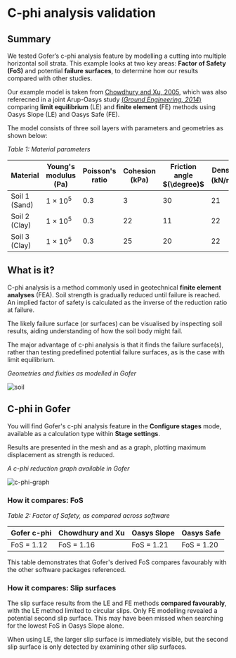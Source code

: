 # C-phi analysis validation

## Summary

We tested Gofer’s c-phi analysis feature by modelling a cutting into multiple horizontal soil strata. This example looks at two key areas: **Factor of Safety (FoS)** and potential **failure surfaces**, to determine how our results compared with other studies.

Our example model is taken from [Chowdhury and Xu, 2005](https://www.sciencedirect.com/science/article/abs/pii/095183209400063T), which was also referecned in a joint Arup-Oasys study [(_Ground Engineering, 2014_)](https://www.researchgate.net/publication/279176042_Slope_stability_analysis_-_limit_equilibrium_or_the_finite_element_method) comparing **limit equilibrium** (LE) and **finite element** (FE) methods using Oasys Slope (LE) and Oasys Safe (FE).

The model consists of three soil layers with parameters and geometries as shown below:

_Table 1: Material parameters_

| Material      | Young's modulus (Pa)      | Poisson's ratio | Cohesion (kPa) | Friction angle $(\degree)$ | Density (kN/m<sup>3</sup>) |
| ------------- | ------------------------- | --------------- | -------------- | -------------------------- | -------------------------- |
| Soil 1 (Sand) | 1 $\times$ 10<sup>5</sup> | 0.3             | 3              | 30                         | 21                         |
| Soil 2 (Clay) | 1 $\times$ 10<sup>5</sup> | 0.3             | 22             | 11                         | 22                         |
| Soil 3 (Clay) | 1 $\times$ 10<sup>5</sup> | 0.3             | 25             | 20                         | 22                         |

## What is it?

C-phi analysis is a method commonly used in geotechnical **finite element analyses** (FEA). Soil strength is gradually reduced until failure is reached. An implied factor of safety is calculated as the inverse of the reduction ratio at failure.

The likely failure surface (or surfaces) can be visualised by inspecting soil results, aiding understanding of how the soil body might fail.

The major advantage of c-phi analysis is that it finds the failure surface(s), rather than testing predefined potential failure surfaces, as is the case with limit equilibrium.

_Geometries and fixities as modelled in Gofer_

![soil](https://b2c-templates-arup.s3-eu-west-1.amazonaws.com/gofer/soil-graph.png)

## C-phi in Gofer

You will find Gofer's c-phi analysis feature in the **Configure stages** mode, available as a calculation type within **Stage settings**.

Results are presented in the mesh and as a graph, plotting maximum displacement as strength is reduced.

_A c-phi reduction graph available in Gofer_

![c-phi-graph](https://b2c-templates-arup.s3-eu-west-1.amazonaws.com/gofer/c-phi-graph.png)

### How it compares: FoS

_Table 2: Factor of Safety, as compared across software_

| Gofer c-phi | Chowdhury and Xu | Oasys Slope | Oasys Safe |
| ----------- | ---------------- | ----------- | ---------- |
| FoS = 1.12  | FoS = 1.16       | FoS = 1.21  | FoS = 1.20 |

This table demonstrates that Gofer's derived FoS compares favourably with the other software packages referenced.

### How it compares: Slip surfaces

The slip surface results from the LE and FE methods **compared favourably**, with the LE method limited to circular slips. Only FE modelling revealed a potential second slip surface. This may have been missed when searching for the lowest FoS in Oasys Slope alone.

When using LE, the larger slip surface is immediately visible, but the second slip surface is only detected by examining other slip surfaces.
